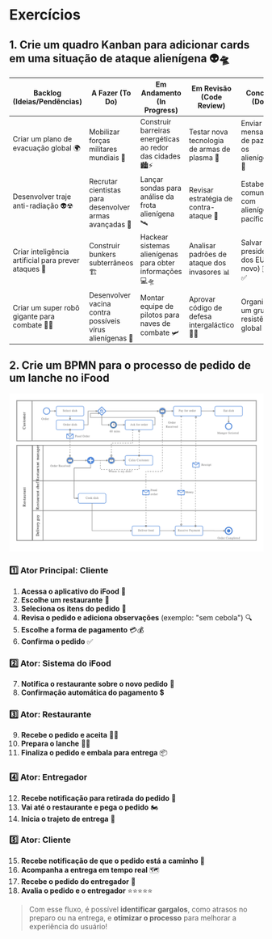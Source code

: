 # Exercícios

## 1. Crie um quadro Kanban para adicionar cards em uma situação de ataque alienígena 👽🛸

| **Backlog** (Ideias/Pendências) | **A Fazer** (To Do) | **Em Andamento** (In Progress) | **Em Revisão** (Code Review) | **Concluído** (Done) |
|--------------------------------|---------------------|---------------------|---------------------|---------------------|
| Criar um plano de evacuação global 🌍 | Mobilizar forças militares mundiais 🚀 | Construir barreiras energéticas ao redor das cidades 🏙️⚡ | Testar nova tecnologia de armas de plasma 🔬 | Enviar mensagem de paz para os alienígenas 📡✅ |
| Desenvolver traje anti-radiação 👽☢ | Recrutar cientistas para desenvolver armas avançadas 🧪 | Lançar sondas para análise da frota alienígena 🛰️ | Revisar estratégia de contra-ataque 🔄 | Estabelecer comunicação com alienígenas pacíficos 🛸🤝 |
| Criar inteligência artificial para prever ataques 🤖 | Construir bunkers subterrâneos 🏗️ | Hackear sistemas alienígenas para obter informações 💻🛸 | Analisar padrões de ataque dos invasores 📊 | Salvar o presidente dos EUA (de novo) 🇺🇸😂✅ |
| Criar um super robô gigante para combate 🤖🔥 | Desenvolver vacina contra possíveis vírus alienígenas 🦠 | Montar equipe de pilotos para naves de combate 🛩️ | Aprovar código de defesa intergaláctico 🌌📜 | Organizar um grupo de resistência global 🌍✊✅ |


## 2. Crie um BPMN para o processo de pedido de um lanche no iFood

![ifood](./imagens/ifood.png)

### 1️⃣ Ator Principal: Cliente
1. **Acessa o aplicativo do iFood** 📱  
2. **Escolhe um restaurante** 🍔  
3. **Seleciona os itens do pedido** 🛒  
4. **Revisa o pedido e adiciona observações** (exemplo: "sem cebola") 🔍  
5. **Escolhe a forma de pagamento** 💳💰  
6. **Confirma o pedido** ✅  

### 2️⃣ Ator: Sistema do iFood
7. **Notifica o restaurante sobre o novo pedido** 🔔  
8. **Confirmação automática do pagamento** 💲  

### 3️⃣ Ator: Restaurante
9. **Recebe o pedido e aceita** 👨‍🍳  
10. **Prepara o lanche** 🍔🔥  
11. **Finaliza o pedido e embala para entrega** 📦  

### 4️⃣ Ator: Entregador
12. **Recebe notificação para retirada do pedido** 📩  
13. **Vai até o restaurante e pega o pedido** 🏍️  
14. **Inicia o trajeto de entrega** 🚀  

### 5️⃣ Ator: Cliente
15. **Recebe notificação de que o pedido está a caminho** 📲  
16. **Acompanha a entrega em tempo real** 🗺️  
17. **Recebe o pedido do entregador** 🙌  
18. **Avalia o pedido e o entregador** ⭐⭐⭐⭐⭐  

>Com esse fluxo, é possível **identificar gargalos**, como atrasos no preparo ou na entrega, e **otimizar o processo** para melhorar a experiência do usuário!  